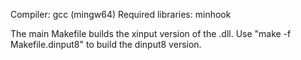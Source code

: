 Compiler: gcc (mingw64)
Required libraries: minhook

The main Makefile builds the xinput version of the .dll. Use "make -f Makefile.dinput8" to build the dinput8 version.
